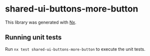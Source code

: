 # shared-ui-buttons-more-button

This library was generated with [Nx](https://nx.dev).

## Running unit tests

Run `nx test shared-ui-buttons-more-button` to execute the unit tests.
